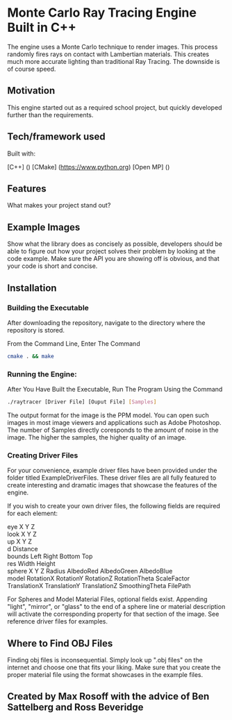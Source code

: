 # Monte Carlo Ray Tracing Engine Built in C++

The engine uses a Monte Carlo technique to render images. This process randomly fires rays on contact with Lambertian materials. This creates much more accurate lighting than traditional Ray Tracing. The downside is of course speed.

## Motivation

This engine started out as a required school project, but quickly developed further than the requirements.

## Tech/framework used

Built with:  

[C++] () 
[CMake] (https://www.python.org)
[Open MP] ()

## Features
What makes your project stand out?

## Example Images
Show what the library does as concisely as possible, developers should be able to figure out how your project solves their problem by looking at the code example. Make sure the API you are showing off is obvious, and that your code is short and concise.

## Installation

### Building the Executable

After downloading the repository, navigate to the directory where the repository is stored.

From the Command Line, Enter The Command

``` bash
cmake . && make
```

### Running the Engine:

After You Have Built the Executable, Run The Program Using the Command 

``` bash
./raytracer [Driver File] [Ouput File] [Samples]
```

The output format for the image is the PPM model. You can open such images in most image viewers and applications such as Adobe Photoshop. The number of Samples directly coresponds to the amount of noise in the image. The higher the samples, the higher quality of an image.

### Creating Driver Files

For your convenience, example driver files have been provided under the folder titled ExampleDriverFiles. These driver
files are all fully featured to create interesting and dramatic images that showcase the features of the engine.

If you wish to create your own driver files, the following fields are required for each element:

eye X Y Z  
look X Y Z  
up X Y Z  
d Distance  
bounds Left Right Bottom Top  
res Width Height  
sphere X Y Z Radius AlbedoRed AlbedoGreen AlbedoBlue  
model RotationX RotationY RotationZ RotationTheta ScaleFactor TranslationX TranslationY TranslationZ SmoothingTheta FilePath

For Spheres and Model Material Files, optional fields exist. Appending "light", "mirror", or "glass" to the end of a sphere line or material description will activate the corresponding property for that section of the image. See reference driver files for examples.

## Where to Find OBJ Files

Finding obj files is inconsequential. Simply look up ".obj files" on the internet and choose one that fits your liking.
Make sure that you create the proper material file using the format showcases in the example files.

## Created by Max Rosoff with the advice of Ben Sattelberg and Ross Beveridge
